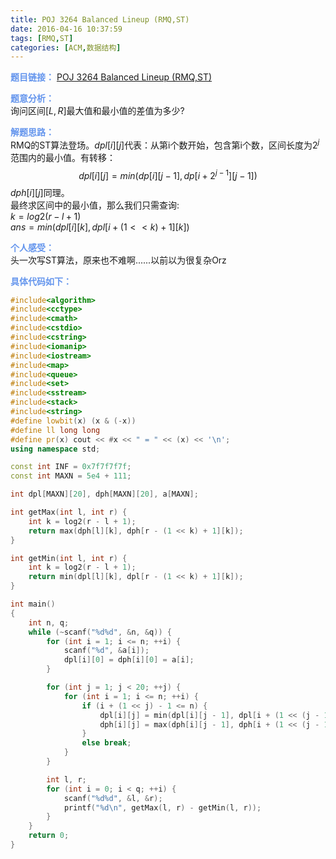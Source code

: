 ```yaml
---
title: POJ 3264 Balanced Lineup (RMQ,ST)
date: 2016-04-16 10:37:59
tags: [RMQ,ST]
categories: [ACM,数据结构]
---
```


<font color="#6495ED">**题目链接：**</font>
[POJ 3264 Balanced Lineup (RMQ,ST)](http://acm.pku.edu.cn/JudgeOnline/problem?id=3264)

<font color="#6495ED">**题意分析：**</font>  
询问区间$[L,R]$最大值和最小值的差值为多少?
<!--more-->

<font color="#6495ED">**解题思路：**</font>  
RMQ的ST算法登场。$dpl[i][j]$代表：从第i个数开始，包含第i个数，区间长度为$2^j$范围内的最小值。有转移：$$dpl[i][j] = min(dp[i][j - 1], dp[i + 2^{j - 1}][j - 1])$$
$dph[i][j]$同理。  
最终求区间中的最小值，那么我们只需查询:  
$k = log2(r - l + 1)$  
$ans = min(dpl[i][k], dpl[i + (1 << k) + 1][k])$

<font color="#6495ED">**个人感受：**</font>  
头一次写ST算法，原来也不难啊......以前以为很复杂Orz

<font color="#6495ED">**具体代码如下：**</font>
```c++
#include<algorithm>
#include<cctype>
#include<cmath>
#include<cstdio>
#include<cstring>
#include<iomanip>
#include<iostream>
#include<map>
#include<queue>
#include<set>
#include<sstream>
#include<stack>
#include<string>
#define lowbit(x) (x & (-x))
#define ll long long
#define pr(x) cout << #x << " = " << (x) << '\n';
using namespace std;

const int INF = 0x7f7f7f7f;
const int MAXN = 5e4 + 111;

int dpl[MAXN][20], dph[MAXN][20], a[MAXN];

int getMax(int l, int r) {
    int k = log2(r - l + 1);
    return max(dph[l][k], dph[r - (1 << k) + 1][k]);
}

int getMin(int l, int r) {
    int k = log2(r - l + 1);
    return min(dpl[l][k], dpl[r - (1 << k) + 1][k]);
}

int main()
{
    int n, q;
    while (~scanf("%d%d", &n, &q)) {
        for (int i = 1; i <= n; ++i) {
            scanf("%d", &a[i]);
            dpl[i][0] = dph[i][0] = a[i];
        }

        for (int j = 1; j < 20; ++j) {
            for (int i = 1; i <= n; ++i) {
                if (i + (1 << j) - 1 <= n) {
                    dpl[i][j] = min(dpl[i][j - 1], dpl[i + (1 << (j - 1))][j - 1]);
                    dph[i][j] = max(dph[i][j - 1], dph[i + (1 << (j - 1))][j - 1]);
                }
                else break;
            }
        }

        int l, r;
        for (int i = 0; i < q; ++i) {
            scanf("%d%d", &l, &r);
            printf("%d\n", getMax(l, r) - getMin(l, r));
        }
    }
    return 0;
}

```
